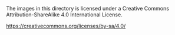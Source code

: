 The images in this directory is licensed under a Creative Commons Attribution-ShareAlike 4.0 International License.

https://creativecommons.org/licenses/by-sa/4.0/


